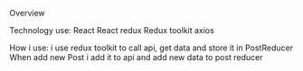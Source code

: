 Overview

Technology use:
   React
   React redux
   Redux toolkit
   axios

How i use:
 i use redux toolkit to call api, get data and store it in PostReducer
 When add new Post i add it to api and add new data to post reducer
